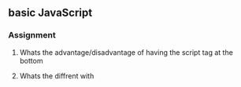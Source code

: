 ## basic JavaScript
### Assignment

1. Whats the advantage/disadvantage of having the script tag at the bottom

2. Whats the diffrent with <script async> and <script deffer

3. create button that have a onclick="showAlert()" that calls a function that show a alert message. 

4. Write a JavaScript program to display the current day and time 
    using document.getElementById('....').text();

5. Write a JavaScript program to calculate multiplication or division of two numbers
 
6.  Write a JavaScript function that accepts a string as a parameter and find the longest word within the string. e.g.  "Hello my name is" return "hello

7. Extra: Make a full calculator in html with buttons that can multiplication and division.